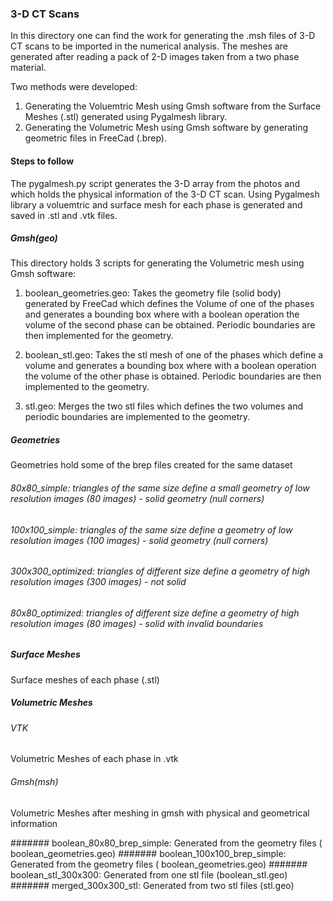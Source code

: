 ### 3-D CT Scans

In this directory one can find the work for generating the .msh files of 3-D CT scans to be imported in the numerical analysis.
The meshes are generated after reading a pack of 2-D images taken from a two phase material.

Two methods were developed:

1.  Generating the Voluemtric Mesh using Gmsh software from the Surface Meshes (.stl) generated using Pygalmesh library.
2.  Generating the Volumetric Mesh using Gmsh software by generating geometric files in FreeCad (.brep).

#### Steps to follow

The pygalmesh.py script generates the 3-D array from the photos and which holds the physical information of the 3-D CT scan. Using Pygalmesh library a voluemtric and surface mesh for each phase is generated and saved in .stl and .vtk files.

##### Gmsh(geo)

This directory holds 3 scripts for generating the Volumetric mesh using Gmsh software:

1. boolean_geometries.geo: Takes the geometry file (solid body) generated by FreeCad which defines the Volume of one of the phases and generates a bounding box where with a boolean operation the volume of the second phase can be obtained. Periodic boundaries are then implemented for the geometry.

2. boolean_stl.geo: Takes the stl mesh of one of the phases which define a volume and generates a bounding box where with a boolean operation the volume of the other phase is obtained. Periodic boundaries are then implemented to the geometry.

3. stl.geo: Merges the two stl files which defines the two volumes and periodic boundaries are implemented to the geometry.

##### Geometries

Geometries hold some of the brep files created for the same dataset

###### 80x80_simple: triangles of the same size define a small geometry of low resolution images (80 images) - solid geometry (null corners)
###### 100x100_simple: triangles of the same size define a geometry of low resolution images (100 images) - solid geometry (null corners)
###### 300x300_optimized: triangles of different size define a geometry of high resolution images (300 images) - not solid
###### 80x80_optimized: triangles of different size define a geometry of high resolution images (80 images) - solid with invalid boundaries

##### Surface Meshes

Surface meshes of each phase (.stl)

##### Volumetric Meshes

###### VTK

Volumetric Meshes of each phase in .vtk

###### Gmsh(msh)

Volumetric Meshes after meshing in gmsh with physical and geometrical information


####### boolean_80x80_brep_simple: Generated from the geometry files ( boolean_geometries.geo)
####### boolean_100x100_brep_simple: Generated from the geometry files ( boolean_geometries.geo)
####### boolean_stl_300x300: Generated from one stl file (boolean_stl.geo)
####### merged_300x300_stl: Generated from two stl files (stl.geo)




































